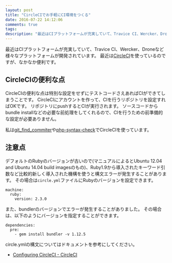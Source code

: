 ```yaml
---
layout: post
title: "CircleCIでお手軽にCI環境をつくる"
date: 2016-07-22 14:12:06
comments: true
tags: 
description: "最近はCIプラットフォームが充実していて、Travice CI、Wercker、Droneなど様々なプラットフォームが開発されています。最近はCirlceCIを使っているのですが、なかなか便利です。CircleCIの便利な点と注意点を紹介します。"
---
```


最近はCIプラットフォームが充実していて、Travice CI、Wercker、Droneなど様々なプラットフォームが開発されています。
最近は[CircleCI](https://circleci.com/)を使っているのですが、なかなか便利です。

## CircleCIの便利な点

CircleCIの便利な点は特別な設定をせずにテストコードさえあればCIができてしまうことです。
CircleCIにアカウントを作って、CIを行うリポジトリを設定すればOKです。
リポジトリにpushするとCIが実行されます。
ソースコードからbundle installなどの必要な前処理をしてくれるので、CIを行うための前準備的な設定が必要ありません。

私は[git_find_commiter](https://github.com/shoyan/git_find_committer)や[php-syntax-check](https://github.com/shoyan/php-syntax-check)でCircleCIを使っています。

## 注意点

デフォルトのRubyのバージョンが古いので(マニュアルによるとUbuntu 12.04 and Ubuntu 14.04 build imagesのもの)、Ruby1.9から導入されたキーワード引数など比較的新しく導入された機構を使うと構文エラーが発生することがあります。
その場合は`circle.yml`ファイルにRubyのバージョンを設定できます。

```
machine:
  ruby:
    version: 2.3.0
```

また、bundlerのバージョンでエラーが発生することがありました。
その場合は、以下のようにバージョンを指定することができます。

```
dependencies:
  pre:
    - gem install bundler -v 1.12.5
```

circle.ymlの構文についてはドキュメントを参考にしてください。

- [Configuring CircleCI - CircleCI](https://circleci.com/docs/configuration/)
